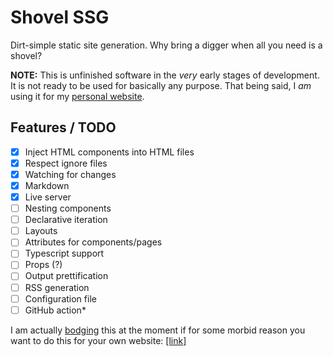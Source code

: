 # Shovel SSG

Dirt-simple static site generation. Why bring a digger when all you need is a shovel?

**NOTE:** This is unfinished software in the *very* early stages of development. It is not ready to be used for basically any purpose. That being said, I *am* using it for my [personal website](https://piturnah.xyz/).

## Features / TODO
- [x] Inject HTML components into HTML files
- [x] Respect ignore files
- [x] Watching for changes
- [x] Markdown
- [x] Live server
- [ ] Nesting components
- [ ] Declarative iteration
- [ ] Layouts
- [ ] Attributes for components/pages
- [ ] Typescript support
- [ ] Props (?)
- [ ] Output prettification
- [ ] RSS generation
- [ ] Configuration file
- [ ] GitHub action*

I am actually [bodging](https://en.wiktionary.org/wiki/bodge) this at the moment if for some morbid reason you want to do this for your own website: [\[link\]](https://github.com/Piturnah/piturnah.github.io/blob/main/.github/workflows/ci.yml)
